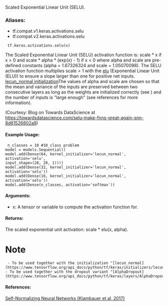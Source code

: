 Scaled Exponential Linear Unit (SELU).
### Aliases:
- tf.compat.v1.keras.activations.selu
- tf.compat.v2.keras.activations.selu

```
 tf.keras.activations.selu(x)
```
The Scaled Exponential Linear Unit (SELU) activation function is: scale * x if x > 0 and scale * alpha * (exp(x) - 1) if x < 0 where alpha and scale are pre-defined constants (alpha = 1.67326324 and scale = 1.05070098). The SELU activation function multiplies scale > 1 with the [elu](https://www.tensorflow.org/versions/r2.0/api_docs/python/tf/keras/activations/elu) (Exponential Linear Unit (ELU)) to ensure a slope larger than one for positive net inputs.
[lecun_normal initialization](https://tensorflow.google.cn/api_docs/python/tf/keras/initializers/lecun_normal)The values of alpha and scale are chosen so that the mean and variance of the inputs are preserved between two consecutive layers as long as the weights are initialized correctly (see ) and the number of inputs is "large enough" (see references for more information).

(Courtesy: Blog on Towards DataScience at https://towardsdatascience.com/selu-make-fnns-great-again-snn-8d61526802a9)
#### Example Usage:

```
 n_classes = 10 #10_class problem
model = models.Sequential()
model.add(Dense(64, kernel_initializer='lecun_normal', activation='selu',
input_shape=(28, 28, 1))))
model.add(Dense(32, kernel_initializer='lecun_normal', activation='selu'))
model.add(Dense(16, kernel_initializer='lecun_normal', activation='selu'))
model.add(Dense(n_classes, activation='softmax'))
```
#### Arguments:
- x: A tensor or variable to compute the activation function for.
#### Returns:
The scaled exponential unit activation: scale * elu(x, alpha).
# Note

```
 - To be used together with the initialization "[lecun_normal]
(https://www.tensorflow.org/api_docs/python/tf/keras/initializers/lecun_normal)".
- To be used together with the dropout variant "[AlphaDropout]
(https://www.tensorflow.org/api_docs/python/tf/keras/layers/AlphaDropout)".
```
#### References:
[Self-Normalizing Neural Networks (Klambauer et al, 2017)](https://arxiv.org/abs/1706.02515)

